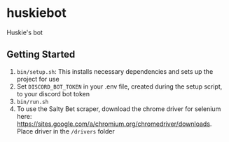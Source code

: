 # huskiebot

Huskie's bot

## Getting Started

1. `bin/setup.sh`: This installs necessary dependencies and sets up the project for use
2. Set `DISCORD_BOT_TOKEN` in your .env file, created during the setup script, to your discord bot token
3. `bin/run.sh`
4. To use the Salty Bet scraper, download the chrome driver for selenium here: https://sites.google.com/a/chromium.org/chromedriver/downloads. Place driver in the `/drivers` folder